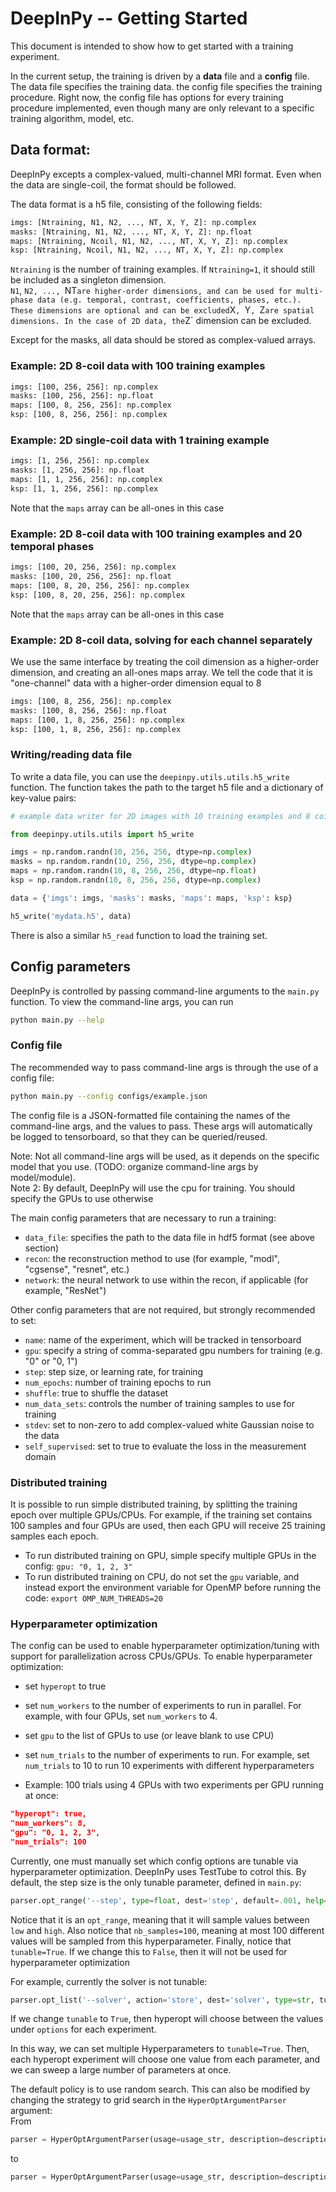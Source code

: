 # DeepInPy -- Getting Started
This document is intended to show how to get started with a training experiment. 

In the current setup, the training is driven by a __data__ file and a __config__ file. The data file specifies the training data. the config file specifies the training procedure. Right now, the config file has options for every training procedure implemented, even though many are only relevant to a specific training algorithm, model, etc.

## Data format:
DeepInPy excepts a complex-valued, multi-channel MRI format. Even when the data are single-coil, the format should be followed.

The data format is a h5 file, consisting of the following fields:
```bash
imgs: [Ntraining, N1, N2, ..., NT, X, Y, Z]: np.complex
masks: [Ntraining, N1, N2, ..., NT, X, Y, Z]: np.float
maps: [Ntraining, Ncoil, N1, N2, ..., NT, X, Y, Z]: np.complex
ksp: [Ntraining, Ncoil, N1, N2, ..., NT, X, Y, Z]: np.complex
```

`Ntraining` is the number of training examples. If `Ntraining=1`, it should still be included as a singleton dimension.  
`N1`, `N2, ..., `NT` are higher-order dimensions, and can be used for multi-phase data (e.g. temporal, contrast, coefficients, phases, etc.). These dimensions are optional and can be excluded
`X`, `Y`, `Z` are spatial dimensions. In the case of 2D data, the `Z` dimension can be excluded.

Except for the masks, all data should be stored as complex-valued arrays.

### Example: 2D 8-coil data with 100 training examples
```bash
imgs: [100, 256, 256]: np.complex
masks: [100, 256, 256]: np.float
maps: [100, 8, 256, 256]: np.complex
ksp: [100, 8, 256, 256]: np.complex
```

### Example: 2D single-coil data with 1 training example
```bash
imgs: [1, 256, 256]: np.complex
masks: [1, 256, 256]: np.float
maps: [1, 1, 256, 256]: np.complex
ksp: [1, 1, 256, 256]: np.complex
```
Note that the `maps` array can be all-ones in this case

### Example: 2D 8-coil data with 100 training examples and 20 temporal phases
```bash
imgs: [100, 20, 256, 256]: np.complex
masks: [100, 20, 256, 256]: np.float
maps: [100, 8, 20, 256, 256]: np.complex
ksp: [100, 8, 20, 256, 256]: np.complex
```
Note that the `maps` array can be all-ones in this case

### Example: 2D 8-coil data, solving for each channel separately
We use the same interface by treating the coil dimension as a higher-order dimension, and creating an all-ones maps array.
We tell the code that it is "one-channel" data with a higher-order dimension equal to 8
```bash
imgs: [100, 8, 256, 256]: np.complex
masks: [100, 8, 256, 256]: np.float
maps: [100, 1, 8, 256, 256]: np.complex
ksp: [100, 1, 8, 256, 256]: np.complex
```

### Writing/reading data file
To write a data file, you can use the `deepinpy.utils.utils.h5_write` function. The function takes the path to the target h5 file and a dictionary of key-value pairs:
```python
# example data writer for 2D images with 10 training examples and 8 coils

from deepinpy.utils.utils import h5_write

imgs = np.random.randn(10, 256, 256, dtype=np.complex)
masks = np.random.randn(10, 256, 256, dtype=np.complex)
maps = np.random.randn(10, 8, 256, 256, dtype=np.float)
ksp = np.random.randn(10, 8, 256, 256, dtype=np.complex)

data = {'imgs': imgs, 'masks': masks, 'maps': maps, 'ksp': ksp}

h5_write('mydata.h5', data)
```

There is also a similar `h5_read` function to load the training set.

## Config parameters
DeepInPy is controlled by passing command-line arguments to the `main.py` function. To view the command-line args, you can run
```bash
python main.py --help
```

### Config file
The recommended way to pass command-line args is through the use of a config file:
```bash
python main.py --config configs/example.json
```
The config file is a JSON-formatted file containing the names of the command-line args, and the values to pass. These args will automatically be logged to tensorboard, so that they can be queried/reused.

Note: Not all command-line args will be used, as it depends on the specific model that you use. (TODO: organize command-line args by model/module).  
Note 2: By default, DeepInPy will use the cpu for training. You should specify the GPUs to use otherwise

The main config parameters that are necessary to run a training:
- `data_file`: specifies the path to the data file in hdf5 format (see above section)
- `recon`: the reconstruction method to use (for example, "modl", "cgsense", "resnet", etc.)
- `network`: the neural network to use within the recon, if applicable (for example, "ResNet")

Other config parameters that are not required, but strongly recommended to set:
- `name`: name of the experiment, which will be tracked in tensorboard
- `gpu`: specify a string of comma-separated gpu numbers for training (e.g. "0" or "0, 1")
- `step`: step size, or learning rate, for training
- `num_epochs`: number of training epochs to run
- `shuffle`: true to shuffle the dataset
- `num_data_sets`: controls the number of training samples to use for training
- `stdev`: set to non-zero to add complex-valued white Gaussian noise to the data
- `self_supervised`: set to true to evaluate the loss in the measurement domain

### Distributed training
It is possible to run simple distributed training, by splitting the training epoch over multiple GPUs/CPUs. For example, if the training set contains 100 samples and four GPUs are used, then each GPU will receive 25 training samples each epoch. 
- To run distributed training on GPU, simple specify multiple GPUs in the config: `gpu: "0, 1, 2, 3"`
- To run distributed training on CPU, do not set the `gpu` variable, and instead export the environment variable for OpenMP before running the code: `export OMP_NUM_THREADS=20`

### Hyperparameter optimization
The config can be used to enable hyperparameter optimization/tuning with support for parallelization across CPUs/GPUs. To enable hyperparameter optimization:
- set `hyperopt` to true
- set `num_workers` to the number of experiments to run in parallel. For example, with four GPUs, set `num_workers` to 4.
- set `gpu` to the list of GPUs to use (or leave blank to use CPU)
- set `num_trials` to the number of experiments to run. For example, set `num_trials` to 10 to run 10 experiments with different hyperparameters

- Example: 100 trials using 4 GPUs with two experiments per GPU running at once:
```json
"hyperopt": true,
"num_workers": 8,
"gpu": "0, 1, 2, 3",
"num_trials": 100
```

Currently, one must manually set which config options are tunable via hyperparameter optimization. DeepInPy uses TestTube to cotrol this. By default, the step size is the only tunable parameter, defined in `main.py`:
```python
parser.opt_range('--step', type=float, dest='step', default=.001, help='step size/learning rate', tunable=True, nb_samples=100, low=.0001, high=.001)
```
Notice that it is an `opt_range`, meaning that it will sample values between `low` and `high`. Also notice that `nb_samples=100`, meaning at most 100 different values will be sampled from this hyperparameter. Finally, notice that `tunable=True`. If we change this to `False`, then it will not be used for hyperparameter optimization

For example, currently the solver is not tunable:
```python
parser.opt_list('--solver', action='store', dest='solver', type=str, tunable=False, options=['sgd', 'adam'], help='optimizer/solver ("adam", "sgd")', default="sgd")
```
If we change `tunable` to `True`, then hyperopt will choose between the values under `options` for each experiment.

In this way, we can set multiple Hyperparameters to `tunable=True`. Then, each hyperopt experiment will choose one value from each parameter, and we can sweep a large number of parameters at once.

The default policy is to use random search. This can also be modified by changing the strategy to grid search in the `HyperOptArgumentParser` argument:  
From
```python
parser = HyperOptArgumentParser(usage=usage_str, description=description_str, formatter_class=argparse.ArgumentDefaultsHelpFormatter, strategy='random_search')
```
to
```python
parser = HyperOptArgumentParser(usage=usage_str, description=description_str, formatter_class=argparse.ArgumentDefaultsHelpFormatter, strategy='grid_search')
```
